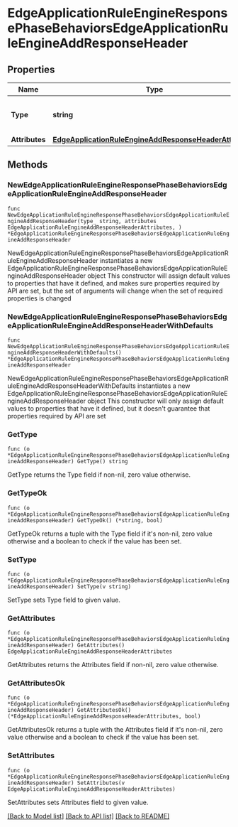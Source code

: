 # EdgeApplicationRuleEngineResponsePhaseBehaviorsEdgeApplicationRuleEngineAddResponseHeader

## Properties

Name | Type | Description | Notes
------------ | ------------- | ------------- | -------------
**Type** | **string** | * &#x60;add_response_header&#x60; - add_response_header | 
**Attributes** | [**EdgeApplicationRuleEngineAddResponseHeaderAttributes**](EdgeApplicationRuleEngineAddResponseHeaderAttributes.md) |  | 

## Methods

### NewEdgeApplicationRuleEngineResponsePhaseBehaviorsEdgeApplicationRuleEngineAddResponseHeader

`func NewEdgeApplicationRuleEngineResponsePhaseBehaviorsEdgeApplicationRuleEngineAddResponseHeader(type_ string, attributes EdgeApplicationRuleEngineAddResponseHeaderAttributes, ) *EdgeApplicationRuleEngineResponsePhaseBehaviorsEdgeApplicationRuleEngineAddResponseHeader`

NewEdgeApplicationRuleEngineResponsePhaseBehaviorsEdgeApplicationRuleEngineAddResponseHeader instantiates a new EdgeApplicationRuleEngineResponsePhaseBehaviorsEdgeApplicationRuleEngineAddResponseHeader object
This constructor will assign default values to properties that have it defined,
and makes sure properties required by API are set, but the set of arguments
will change when the set of required properties is changed

### NewEdgeApplicationRuleEngineResponsePhaseBehaviorsEdgeApplicationRuleEngineAddResponseHeaderWithDefaults

`func NewEdgeApplicationRuleEngineResponsePhaseBehaviorsEdgeApplicationRuleEngineAddResponseHeaderWithDefaults() *EdgeApplicationRuleEngineResponsePhaseBehaviorsEdgeApplicationRuleEngineAddResponseHeader`

NewEdgeApplicationRuleEngineResponsePhaseBehaviorsEdgeApplicationRuleEngineAddResponseHeaderWithDefaults instantiates a new EdgeApplicationRuleEngineResponsePhaseBehaviorsEdgeApplicationRuleEngineAddResponseHeader object
This constructor will only assign default values to properties that have it defined,
but it doesn't guarantee that properties required by API are set

### GetType

`func (o *EdgeApplicationRuleEngineResponsePhaseBehaviorsEdgeApplicationRuleEngineAddResponseHeader) GetType() string`

GetType returns the Type field if non-nil, zero value otherwise.

### GetTypeOk

`func (o *EdgeApplicationRuleEngineResponsePhaseBehaviorsEdgeApplicationRuleEngineAddResponseHeader) GetTypeOk() (*string, bool)`

GetTypeOk returns a tuple with the Type field if it's non-nil, zero value otherwise
and a boolean to check if the value has been set.

### SetType

`func (o *EdgeApplicationRuleEngineResponsePhaseBehaviorsEdgeApplicationRuleEngineAddResponseHeader) SetType(v string)`

SetType sets Type field to given value.


### GetAttributes

`func (o *EdgeApplicationRuleEngineResponsePhaseBehaviorsEdgeApplicationRuleEngineAddResponseHeader) GetAttributes() EdgeApplicationRuleEngineAddResponseHeaderAttributes`

GetAttributes returns the Attributes field if non-nil, zero value otherwise.

### GetAttributesOk

`func (o *EdgeApplicationRuleEngineResponsePhaseBehaviorsEdgeApplicationRuleEngineAddResponseHeader) GetAttributesOk() (*EdgeApplicationRuleEngineAddResponseHeaderAttributes, bool)`

GetAttributesOk returns a tuple with the Attributes field if it's non-nil, zero value otherwise
and a boolean to check if the value has been set.

### SetAttributes

`func (o *EdgeApplicationRuleEngineResponsePhaseBehaviorsEdgeApplicationRuleEngineAddResponseHeader) SetAttributes(v EdgeApplicationRuleEngineAddResponseHeaderAttributes)`

SetAttributes sets Attributes field to given value.



[[Back to Model list]](../README.md#documentation-for-models) [[Back to API list]](../README.md#documentation-for-api-endpoints) [[Back to README]](../README.md)


